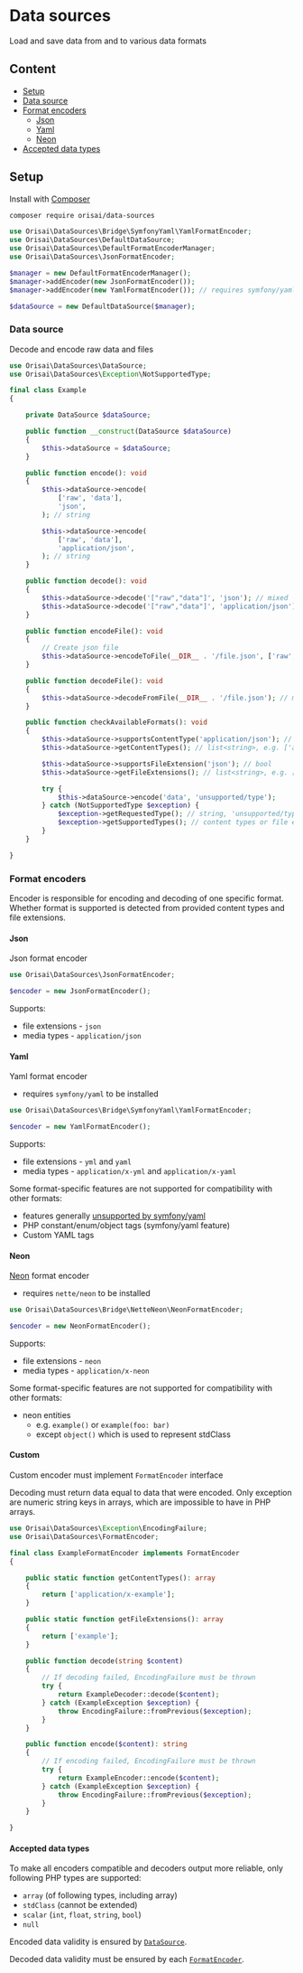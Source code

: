# Data sources

Load and save data from and to various data formats

## Content

- [Setup](#setup)
- [Data source](#data-source)
- [Format encoders](#format-encoders)
	- [Json](#json)
	- [Yaml](#yaml)
	- [Neon](#neon)
- [Accepted data types](#accepted-data-types)

## Setup

Install with [Composer](https://getcomposer.org)

```sh
composer require orisai/data-sources
```

```php
use Orisai\DataSources\Bridge\SymfonyYaml\YamlFormatEncoder;
use Orisai\DataSources\DefaultDataSource;
use Orisai\DataSources\DefaultFormatEncoderManager;
use Orisai\DataSources\JsonFormatEncoder;

$manager = new DefaultFormatEncoderManager();
$manager->addEncoder(new JsonFormatEncoder());
$manager->addEncoder(new YamlFormatEncoder()); // requires symfony/yaml

$dataSource = new DefaultDataSource($manager);
```

### Data source

Decode and encode raw data and files

```php
use Orisai\DataSources\DataSource;
use Orisai\DataSources\Exception\NotSupportedType;

final class Example
{

	private DataSource $dataSource;

	public function __construct(DataSource $dataSource)
	{
		$this->dataSource = $dataSource;
	}

	public function encode(): void
	{
		$this->dataSource->encode(
			['raw', 'data'],
			'json',
		); // string

		$this->dataSource->encode(
			['raw', 'data'],
			'application/json',
		); // string
	}

	public function decode(): void
	{
		$this->dataSource->decode('["raw","data"]', 'json'); // mixed
		$this->dataSource->decode('["raw","data"]', 'application/json'); // mixed
	}

	public function encodeFile(): void
	{
		// Create json file
		$this->dataSource->encodeToFile(__DIR__ . '/file.json', ['raw', 'data']);
	}

	public function decodeFile(): void
	{
		$this->dataSource->decodeFromFile(__DIR__ . '/file.json'); // mixed
	}

	public function checkAvailableFormats(): void
	{
		$this->dataSource->supportsContentType('application/json'); // bool
		$this->dataSource->getContentTypes(); // list<string>, e.g. ['application/json', 'application/x-neon']

		$this->dataSource->supportsFileExtension('json'); // bool
		$this->dataSource->getFileExtensions(); // list<string>, e.g. ['json', 'neon']

		try {
			$this->dataSource->encode('data', 'unsupported/type');
		} catch (NotSupportedType $exception) {
			$exception->getRequestedType(); // string, 'unsupported/type'
			$exception->getSupportedTypes(); // content types or file extensions, depending on what was requested
		}
	}

}
```

### Format encoders

Encoder is responsible for encoding and decoding of one specific format. Whether format is supported is detected from
provided content types and file extensions.

#### Json

Json format encoder

```php
use Orisai\DataSources\JsonFormatEncoder;

$encoder = new JsonFormatEncoder();
```

Supports:

- file extensions - `json`
- media types - `application/json`

#### Yaml

Yaml format encoder

- requires `symfony/yaml` to be installed

```php
use Orisai\DataSources\Bridge\SymfonyYaml\YamlFormatEncoder;

$encoder = new YamlFormatEncoder();
```

Supports:

- file extensions - `yml` and `yaml`
- media types - `application/x-yml` and `application/x-yaml`

Some format-specific features are not supported for compatibility with other formats:

- features generally [unsupported by symfony/yaml](https://symfony.com/doc/current/components/yaml.html#unsupported-yaml-features)
- PHP constant/enum/object tags (symfony/yaml feature)
- Custom YAML tags

#### Neon

[Neon](https://github.com/nette/neon) format encoder

- requires `nette/neon` to be installed

```php
use Orisai\DataSources\Bridge\NetteNeon\NeonFormatEncoder;

$encoder = new NeonFormatEncoder();
```

Supports:

- file extensions - `neon`
- media types - `application/x-neon`

Some format-specific features are not supported for compatibility with other formats:

- neon entities
  - e.g. `example()` or `example(foo: bar)`
  - except `object()` which is used to represent stdClass

#### Custom

Custom encoder must implement `FormatEncoder` interface

Decoding must return data equal to data that were encoded. Only exception are numeric string keys in arrays, which are
impossible to have in PHP arrays.

```php
use Orisai\DataSources\Exception\EncodingFailure;
use Orisai\DataSources\FormatEncoder;

final class ExampleFormatEncoder implements FormatEncoder
{

	public static function getContentTypes(): array
	{
		return ['application/x-example'];
	}

	public static function getFileExtensions(): array
	{
		return ['example'];
	}

	public function decode(string $content)
	{
		// If decoding failed, EncodingFailure must be thrown
		try {
			return ExampleDecoder::decode($content);
		} catch (ExampleException $exception) {
			throw EncodingFailure::fromPrevious($exception);
		}
	}

	public function encode($content): string
	{
		// If encoding failed, EncodingFailure must be thrown
		try {
			return ExampleEncoder::encode($content);
		} catch (ExampleException $exception) {
			throw EncodingFailure::fromPrevious($exception);
		}
	}

}
```

#### Accepted data types

To make all encoders compatible and decoders output more reliable, only following PHP types are supported:

- `array` (of following types, including array)
- `stdClass` (cannot be extended)
- `scalar` (`int`, `float`, `string`, `bool`)
- `null`

Encoded data validity is ensured by [`DataSource`](#data-source).

Decoded data validity must be ensured by each [`FormatEncoder`](#format-encoders).
